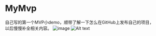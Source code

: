 # MyMvp
自己写的第一个MVP小demo，顺带了解一下怎么在GitHub上发布自己的项目，以后慢慢补全相关内容。
![image](https://github.com/youlongxifeng/MyMvp/tree/master/MyMvp/picture/code_icon.png)
![Alt text](https://github.com/Alexisme1995/SupermarketManagerSystem/raw/master/image/3.jpg)

